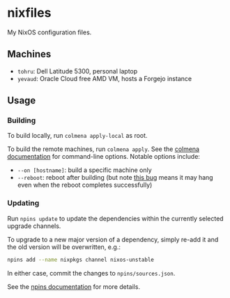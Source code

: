 # nixfiles

My NixOS configuration files.

## Machines

* `tohru`: Dell Latitude 5300, personal laptop
* `yevaud`: Oracle Cloud free AMD VM, hosts a Forgejo instance

## Usage

### Building

To build locally, run `colmena apply-local` as root.

To build the remote machines, run `colmena apply`. See the [colmena documentation](https://colmena.cli.rs/) for command-line options. Notable options include:
* `--on [hostname]`: build a specific machine only
* `--reboot`: reboot after building (but note [this bug](https://github.com/zhaofengli/colmena/issues/166) means it may hang even when the reboot completes successfully)

### Updating

Run `npins update` to update the dependencies within the currently selected upgrade channels.

To upgrade to a new major version of a dependency, simply re-add it and the old version will be overwritten, e.g.:

```sh
npins add --name nixpkgs channel nixos-unstable
```

In either case, commit the changes to `npins/sources.json`.

See the [npins documentation](https://github.com/andir/npins) for more details.
